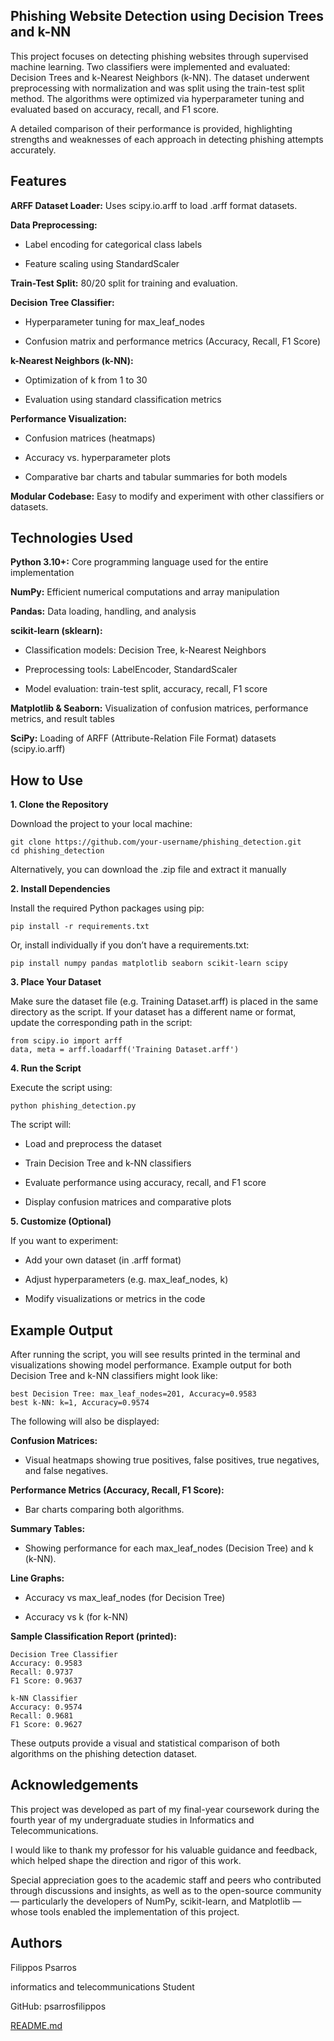 ## Phishing Website Detection using Decision Trees and k-NN

This project focuses on detecting phishing websites through supervised machine learning. Two classifiers were implemented and evaluated: Decision Trees and k-Nearest Neighbors (k-NN). The dataset underwent preprocessing with normalization and was split using the train-test split method. The algorithms were optimized via hyperparameter tuning and evaluated based on accuracy, recall, and F1 score.

A detailed comparison of their performance is provided, highlighting strengths and weaknesses of each approach in detecting phishing attempts accurately.
## Features
**ARFF Dataset Loader:** Uses scipy.io.arff to load .arff format datasets.

**Data Preprocessing:**

- Label encoding for categorical class labels

- Feature scaling using StandardScaler

**Train-Test Split:** 80/20 split for training and evaluation.

**Decision Tree Classifier:**

- Hyperparameter tuning for max_leaf_nodes

- Confusion matrix and performance metrics (Accuracy, Recall, F1 Score)

**k-Nearest Neighbors (k-NN):**

- Optimization of k from 1 to 30

- Evaluation using standard classification metrics

**Performance Visualization:**

- Confusion matrices (heatmaps)

- Accuracy vs. hyperparameter plots

- Comparative bar charts and tabular summaries for both models

**Modular Codebase:** Easy to modify and experiment with other classifiers or datasets.

## Technologies Used

**Python 3.10+:** Core programming language used for the entire implementation

**NumPy:** Efficient numerical computations and array manipulation

**Pandas:** Data loading, handling, and analysis

**scikit-learn (sklearn):**

- Classification models: Decision Tree, k-Nearest Neighbors

- Preprocessing tools: LabelEncoder, StandardScaler

- Model evaluation: train-test split, accuracy, recall, F1 score

**Matplotlib & Seaborn:** Visualization of confusion matrices, performance metrics, and result tables

**SciPy:** Loading of ARFF (Attribute-Relation File Format) datasets (scipy.io.arff)
## How to Use

**1. Clone the Repository**

Download the project to your local machine:

    git clone https://github.com/your-username/phishing_detection.git
    cd phishing_detection

Alternatively, you can download the .zip file and extract it manually

**2. Install Dependencies**

Install the required Python packages using pip:

    pip install -r requirements.txt

Or, install individually if you don’t have a requirements.txt:

    pip install numpy pandas matplotlib seaborn scikit-learn scipy

**3. Place Your Dataset**

Make sure the dataset file (e.g. Training Dataset.arff) is placed in the same directory as the script.
If your dataset has a different name or format, update the corresponding path in the script:

    from scipy.io import arff
    data, meta = arff.loadarff('Training Dataset.arff')

**4. Run the Script**

Execute the script using:

    python phishing_detection.py

The script will:

- Load and preprocess the dataset

- Train Decision Tree and k-NN classifiers

- Evaluate performance using accuracy, recall, and F1 score

- Display confusion matrices and comparative plots

**5. Customize (Optional)**

If you want to experiment:

- Add your own dataset (in .arff format)

- Adjust hyperparameters (e.g. max_leaf_nodes, k)

- Modify visualizations or metrics in the code






## Example Output

After running the script, you will see results printed in the terminal and visualizations showing model performance. Example output for both Decision Tree and k-NN classifiers might look like:

    best Decision Tree: max_leaf_nodes=201, Accuracy=0.9583
    best k-NN: k=1, Accuracy=0.9574

The following will also be displayed:

**Confusion Matrices:**

- Visual heatmaps showing true positives, false positives, true negatives, and false negatives.

**Performance Metrics (Accuracy, Recall, F1 Score):**

- Bar charts comparing both algorithms.

**Summary Tables:**

- Showing performance for each max_leaf_nodes (Decision Tree) and k (k-NN).

**Line Graphs:**

- Accuracy vs max_leaf_nodes (for Decision Tree)

- Accuracy vs k (for k-NN)

**Sample Classification Report (printed):**

    Decision Tree Classifier
    Accuracy: 0.9583
    Recall: 0.9737
    F1 Score: 0.9637

    k-NN Classifier
    Accuracy: 0.9574
    Recall: 0.9681
    F1 Score: 0.9627

These outputs provide a visual and statistical comparison of both algorithms on the phishing detection dataset.

## Acknowledgements

This project was developed as part of my final-year coursework during the fourth year of my undergraduate studies in Informatics and Telecommunications.

I would like to thank my professor for his valuable guidance and feedback, which helped shape the direction and rigor of this work.

Special appreciation goes to the academic staff and peers who contributed through discussions and insights, as well as to the open-source community — particularly the developers of NumPy, scikit-learn, and Matplotlib — whose tools enabled the implementation of this project.



## Authors

Filippos Psarros

informatics and telecommunications Student

GitHub: psarrosfilippos


[README.md](https://github.com/user-attachments/files/21332407/README.md)
